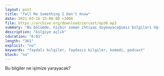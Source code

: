 ```yaml
---
layout: post
title: "Tell Me Something I Don't Know"
date: 2021-03-16 15:00:00 +3000
file: https://archive.org/download/zorcast/ep30.mp3
summary: "Bu bölümde, hiçbir zaman ihtiyaç duymayacağımız bilgileri öğreniyoruz"
description: "bilgiye açlık"
cduration: "6:01" 
length: "361"
explicit: "no" 
keywords: "faydalı bilgiler, faydasız bilgiler, komedi, podcast"
block: "no" 
---
```




Bu bilgiler ne işimize yarayacak?